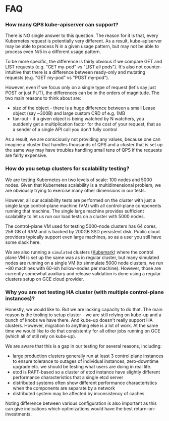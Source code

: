 # FAQ

### How many QPS kube-apiserver can support?

There is NO single answer to this question. The reason for it is that,
every Kubernetes request is potentially very different. As a result,
kube-apiserver may be able to process N in a given usage pattern, but
may not be able to process even N/5 in a different usage pattern.

To be more specific, the difference is fairly obvious if we compare
GET and LIST requests (e.g. "GET my-pod" vs "LIST all pods").
It's also not counter-intuitive that there is a difference between
ready-only and mutating requests (e.g. "GET my-pod" vs "POST my-pod").

However, even if we focus only on a single type of request (let's say just
POST or just PUT), the differences can be in the orders of magnitude.
The two main reasons to think about are:
- size of the object - there is a huge difference between a small Lease
  object (say ~300B) and large custom CRD of e.g. 1MB
- fan-out - if a given object is being watched by N watchers, you
  suddenly get a multiplication factor for the cost of your request,
  that as a sender of a single API call you don't fully control

As a result, we are consciously not providing any values, because
one can imagine a cluster that handles thousands of QPS and a cluster
that is set up the same way may have troubles handling small tens of
QPS if the requests are fairly expensive.


### How do you setup clusters for scalability testing?

We are testing Kubernetes on two levels of scale: 100 nodes and 5000 nodes.
Given that Kubernetes scalability is a multidimensional problem, we are
obviously trying to exercise many other dimensions in our tests.

However, all our scalability tests are performed on the cluster with just
a single large control-plane machine (VM) with all control-plane components
running that machine.
The single large machine provides sufficient scalability to let us run
our load tests on a cluster with 5000 nodes.

The control-plane VM used for testing 5000-node clusters has 64 cores,
256 GB of RAM and is backed by 200GB SSD persistent disk. Public cloud
providers typically support even large machines, so as a user you still
have some slack here.

We are also running a `simulated` clusters ([Kubemark]) where the control
plane VM is set up the same was as in regular cluster, but many simulated
nodes are running on a single VM (to simmulate 5000 node clusters, we run
~80 machines with 60-ish hollow-nodes per machine). However, those are
currently somewhat auxiliary and release validation is done using a regular
clusters setup on GCE cloud provider.

[Kubemark]: https://github.com/kubernetes/community/blob/master/contributors/devel/sig-scalability/kubemark-guide.md


### Why you are not testing HA cluster (with multiple control-plane instances)?

Honestly, we would like to. But we are lacking capacity to do that.
The main reason is the tooling to setup cluster - we are still relying on
kube-up and a bunch of knobs we have there. And kube-up doesn't really
support HA clusters. However, migration to anything else is a lot of work.
At the same time we would like to do that consistently for all other jobs
running on GCE (which all of still rely on kube-up).

We are aware that this is a gap in our testing for several reasons, including:
* large production clusters generally run at least 3 control plane instances to
  ensure tolerance to outages of individual instances, zero-downtime upgrade etc.
  we should be testing what users are doing in real life.
* etcd is RAFT-based so a cluster of etcd instance have slightly different
  performance characteristics that a single etcd server
* distributed systems often show different performance characteristics when the
  components are separate by a network
* distributed system may be affected by inconsistency of caches

Noting difference between various configuration is also important as this
can give indications which optimizations would have the best return-on-investments.
